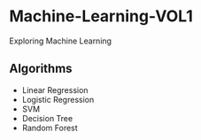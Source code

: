 # Machine-Learning-VOL1
Exploring Machine Learning
## Algorithms
* Linear Regression
* Logistic Regression
* SVM
* Decision Tree
* Random Forest
